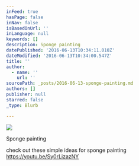 ```yaml
---
inFeed: true
hasPage: false
inNav: false
isBasedOnUrl: ''
inLanguage: null
keywords: []
description: Sponge painting
datePublished: '2016-06-13T10:34:11.010Z'
dateModified: '2016-06-13T10:34:00.547Z'
title: ''
author:
  - name: ''
    url: ''
sourcePath: _posts/2016-06-13-sponge-painting.md
authors: []
publisher: null
starred: false
_type: Blurb

---
```

![](https://the-grid-user-content.s3-us-west-2.amazonaws.com/b11e3d4d-9446-4d2b-840b-de8cccfdfc8b.jpg)

Sponge painting

check out these simple ideas for sponge painting https://youtu.be/Sy0rLizazNY